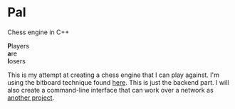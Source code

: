 # Pal
Chess engine in C++

**P**layers  
**a**re  
**l**osers

This is my attempt at creating a chess engine that I can play against.
I'm using the bitboard technique found [here](https://chessprogramming.wikispaces.com/Bitboards).
This is just the backend part. I will also create a command-line interface that can work over a network as [another project](https://github.com/keshane/Paw).
